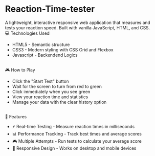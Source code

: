 # Reaction-Time-tester
A lightweight, interactive responsive web application that measures and tests your reaction speed. Built with vanilla JavaScript, HTML, and CSS.
<br>
💻 Technologies Used
<br>
<ul>
  <li>HTML5 - Semantic structure</li>
  <li>CSS3 - Modern styling with CSS Grid and Flexbox</li>
  <li>Javascript - Backendend Logics</li>
</ul>
<br>
🎮 How to Play
<br>
<ul>
  <li>Click the "Start Test" button</li>
  <li>Wait for the screen to turn from red to green</li>
  <li>Click immediately when you see green</li>
  <li>View your reaction time and statistics</li>
  <li>Manage your data with the clear history option</li>
</ul>
<br>
🚀 Features
<ul>
  <li>⚡ Real-time Testing - Measure reaction times in milliseconds</li>
  <li>📊 Performance Tracking - Track best times and average scores</li>
  <li>🎮 Multiple Attempts - Run tests to calculate your average score</li>
  <li>📱 Responsive Design - Works on desktop and mobile devices</li>
</ul>









